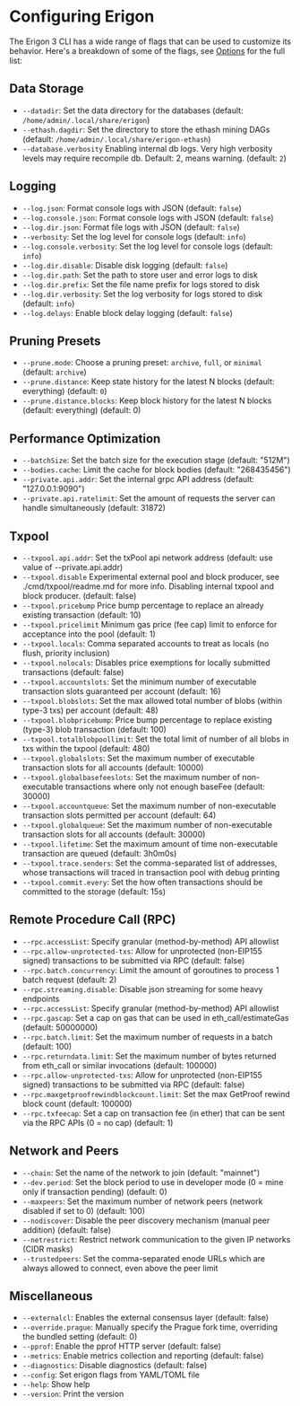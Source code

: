 # Configuring Erigon

The Erigon 3 CLI has a wide range of flags that can be used to customize its behavior. Here's a breakdown of some of the flags, see [Options](/advanced/options.md) for the full list:

## Data Storage

* `--datadir`: Set the data directory for the databases (default: `/home/admin/.local/share/erigon`)
* `--ethash.dagdir`: Set the directory to store the ethash mining DAGs (default: `/home/admin/.local/share/erigon-ethash`)
* `--database.verbosity` Enabling internal db logs. Very high verbosity levels may require recompile db. Default: 2, means warning. (default: `2`)

## Logging

* `--log.json`: Format console logs with JSON (default: `false`)
* `--log.console.json`: Format console logs with JSON (default: `false`)
* `--log.dir.json`: Format file logs with JSON (default: `false`)
* `--verbosity`: Set the log level for console logs (default: `info`)
* `--log.console.verbosity`: Set the log level for console logs (default: `info`)
* `--log.dir.disable`: Disable disk logging (default: `false`)
* `--log.dir.path`: Set the path to store user and error logs to disk
* `--log.dir.prefix`: Set the file name prefix for logs stored to disk
* `--log.dir.verbosity`: Set the log verbosity for logs stored to disk (default: `info`)
* `--log.delays`: Enable block delay logging (default: `false`)

## Pruning Presets

* `--prune.mode`: Choose a pruning preset: `archive`, `full`, or `minimal` (default: `archive`)
* `--prune.distance`: Keep state history for the latest N blocks (default: everything) (default: `0`)
* `--prune.distance.blocks`: Keep block history for the latest N blocks (default: everything) (default: 0)

## Performance Optimization

* `--batchSize`: Set the batch size for the execution stage (default: "512M")
* `--bodies.cache`: Limit the cache for block bodies (default: "268435456")
* `--private.api.addr`: Set the internal grpc API address (default: "127.0.0.1:9090")
* `--private.api.ratelimit`: Set the amount of requests the server can handle simultaneously (default: 31872)

## Txpool

* `--txpool.api.addr`: Set the txPool api network address (default: use value of --private.api.addr)
* `--txpool.disable` Experimental external pool and block producer, see ./cmd/txpool/readme.md for more info. Disabling internal txpool and block producer. (default: false)
* `--txpool.pricebump` Price bump percentage to replace an already existing transaction (default: 10)
* `--txpool.pricelimit` Minimum gas price (fee cap) limit to enforce for acceptance into the pool (default: 1)
* `--txpool.locals`: Comma separated accounts to treat as locals (no flush, priority inclusion)
* `--txpool.nolocals`: Disables price exemptions for locally submitted transactions (default: false)
* `--txpool.accountslots`: Set the minimum number of executable transaction slots guaranteed per account (default: 16)
* `--txpool.blobslots`: Set the max allowed total number of blobs (within type-3 txs) per account (default: 48)
* `--txpool.blobpricebump`: Price bump percentage to replace existing (type-3) blob transaction (default: 100)
* `--txpool.totalblobpoollimit`: Set the total limit of number of all blobs in txs within the txpool (default: 480)
* `--txpool.globalslots`: Set the maximum number of executable transaction slots for all accounts (default: 10000)
* `--txpool.globalbasefeeslots`: Set the maximum number of non-executable transactions where only not enough baseFee (default: 30000)
* `--txpool.accountqueue`: Set the maximum number of non-executable transaction slots permitted per account (default: 64)
* `--txpool.globalqueue`: Set the maximum number of non-executable transaction slots for all accounts (default: 30000)
* `--txpool.lifetime`: Set the maximum amount of time non-executable transaction are queued (default: 3h0m0s)
* `--txpool.trace.senders`: Set the comma-separated list of addresses, whose transactions will traced in transaction pool with debug printing
* `--txpool.commit.every`: Set the how often transactions should be committed to the storage (default: 15s)

 ## Remote Procedure Call (RPC)

* `--rpc.accessList`: Specify granular (method-by-method) API allowlist
* `--rpc.allow-unprotected-txs`: Allow for unprotected (non-EIP155 signed) transactions to be submitted via RPC (default: false)
* `--rpc.batch.concurrency`: Limit the amount of goroutines to process 1 batch request (default: 2)
* `--rpc.streaming.disable`: Disable json streaming for some heavy endpoints
* `--rpc.accessList`: Specify granular (method-by-method) API allowlist
* `--rpc.gascap`: Set a cap on gas that can be used in eth_call/estimateGas (default: 50000000)
* `--rpc.batch.limit`: Set the maximum number of requests in a batch (default: 100)
* `--rpc.returndata.limit`: Set the maximum number of bytes returned from eth_call or similar invocations (default: 100000)
* `--rpc.allow-unprotected-txs`: Allow for unprotected (non-EIP155 signed) transactions to be submitted via RPC (default: false)
* `--rpc.maxgetproofrewindblockcount.limit`: Set the max GetProof rewind block count (default: 100000)
* `--rpc.txfeecap`: Set a cap on transaction fee (in ether) that can be sent via the RPC APIs (0 = no cap) (default: 1)

## Network and Peers

* `--chain`: Set the name of the network to join (default: "mainnet")
* `--dev.period`: Set the block period to use in developer mode (0 = mine only if transaction pending) (default: 0)
* `--maxpeers`: Set the maximum number of network peers (network disabled if set to 0) (default: 100)
* `--nodiscover`: Disable the peer discovery mechanism (manual peer addition) (default: false)
* `--netrestrict`: Restrict network communication to the given IP networks (CIDR masks)
* `--trustedpeers`: Set the comma-separated enode URLs which are always allowed to connect, even above the peer limit

## Miscellaneous

* `--externalcl`: Enables the external consensus layer (default: false)
* `--override.prague`: Manually specify the Prague fork time, overriding the bundled setting (default: 0)
* `--pprof`: Enable the pprof HTTP server (default: false)
* `--metrics`: Enable metrics collection and reporting (default: false)
* `--diagnostics`: Disable diagnostics (default: false)
* `--config`: Set erigon flags from YAML/TOML file
* `--help`: Show help
* `--version`: Print the version